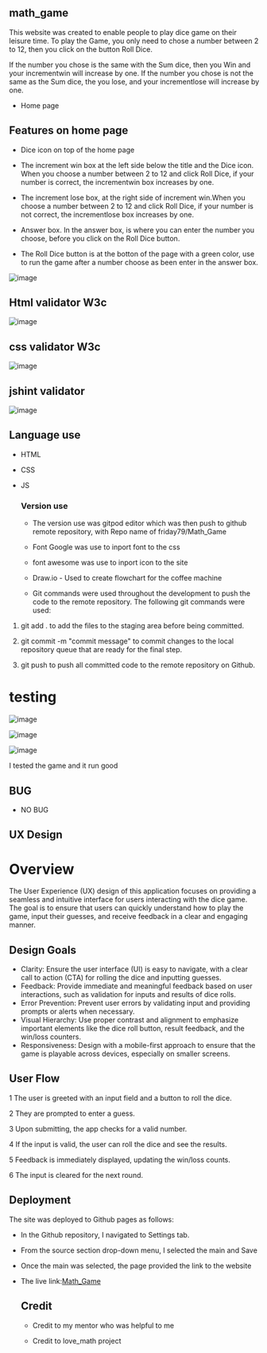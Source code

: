 ## math_game

 This website was created to enable people to play dice game on their leisure time.
 To play the Game, you only need to chose a number between 2 to 12, then you click on the button Roll Dice.

 If the number you chose is the same with the Sum dice, then you Win and your incrementwin will increase by one.
If the number you chose is not the same as the Sum dice, the you lose, and your incrementlose will increase by one.

- Home page

 ## Features on home page

- Dice icon on top of the home page

- The increment win box at the left side below  the title and the Dice icon. When you choose a  number between 2 to 12 and click Roll Dice, if your number is correct, the incrementwin box increases by one.

- The increment lose box, at the right side of increment win.When you choose a  number between 2 to 12 and click Roll Dice, if your number is not correct, the incrementlose box increases by one.

 - Answer box. In the answer box, is where you can enter the number you choose, before you click on the Roll Dice button.

  - The Roll Dice button is at the botton of the page with a green color, use to run the game after a number choose as been enter in the answer box.

    
![image](https://github.com/user-attachments/assets/98980618-26b5-4dd2-a026-eb45769e6c69)

## Html validator W3c

![image](https://github.com/user-attachments/assets/d40ac879-3d1d-4736-923c-e0540a34100d)

## css validator W3c

![image](https://github.com/user-attachments/assets/aeed77f0-a2f1-4477-9452-94b60b612343)


## jshint validator

![image](https://github.com/user-attachments/assets/e58da13e-3faf-4e2f-b2bc-803b17c1fa02)



## Language use

- HTML
- CSS
- JS

  ### Version use
  * The version use was gitpod editor which was then push to github remote repository, with Repo name of friday79/Math_Game

  * Font Google was use to inport font to the css

  * font awesome was use to inport icon to the site

  * Draw.io - Used to create flowchart for the coffee machine
  
  * Git commands were used throughout the development to push the code to the remote repository. The following git commands were used:

1. git add . to add the files to the staging area before being committed.

2. git commit -m "commit message"  to commit changes to the local repository queue that are ready for the final step.

3. git push  to push all committed code to the remote repository on Github.

# testing 

![image](https://github.com/user-attachments/assets/c035735c-b9a6-4f20-85d0-0eff536ba518)


![image](https://github.com/user-attachments/assets/ab5e3c93-1db4-45ad-a552-cd720560a395)

![image](https://github.com/user-attachments/assets/072fabb8-1035-4119-88c4-e98bb4626122)

I tested the game and it run good

## BUG

- NO BUG

## UX Design
# Overview
The User Experience (UX) design of this application focuses on providing a seamless and intuitive interface for users interacting with the dice game. The goal is to ensure that users can quickly understand how to play the game, input their guesses, and receive feedback in a clear and engaging manner.

## Design Goals
- Clarity: Ensure the user interface (UI) is easy to navigate, with a clear call to action (CTA) for rolling the dice and inputting guesses.
- Feedback: Provide immediate and meaningful feedback based on user interactions, such as validation for inputs and results of dice rolls.
- Error Prevention: Prevent user errors by validating input and providing prompts or alerts when necessary.
- Visual Hierarchy: Use proper contrast and alignment to emphasize important elements like the dice roll button, result feedback, and the win/loss counters.
- Responsiveness: Design with a mobile-first approach to ensure that the game is playable across devices, especially on smaller screens.

## User Flow
1 The user is greeted with an input field and a button to roll the dice.

2 They are prompted to enter a guess.

3 Upon submitting, the app checks for a valid number.

4 If the input is valid, the user can roll the dice and see the results.

5 Feedback is immediately displayed, updating the win/loss counts.

6 The input is cleared for the next round.


  ## Deployment

  The site was deployed to Github pages as follows:

+ In the Github repository, I navigated to Settings tab.
 
+ From the source section drop-down menu, I selected the main and Save

+ Once the main was selected, the page provided the link to the website

+ The live link:[Math_Game]( https://friday79.github.io/math_game/)

  ## Credit

  - Credit to my mentor who was helpful to me

  - Credit to love_math project
  


  
  
